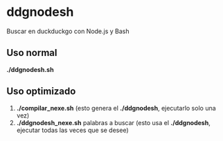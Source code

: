 # ddgnodesh
Buscar en duckduckgo con Node.js y Bash

## Uso normal

__./ddgnodesh.sh__

## Uso optimizado

1. __./compilar_nexe.sh__ (esto genera el __./ddgnodesh__, ejecutarlo solo una vez)
2. __./ddgnodesh_nexe.sh__ palabras a buscar (esto usa el __./ddgnodesh__, ejecutar todas las veces que se desee)
